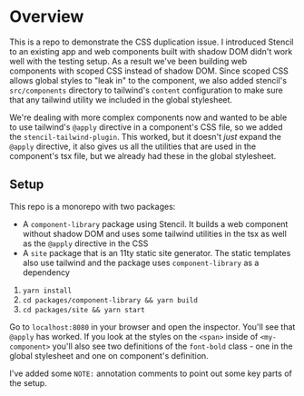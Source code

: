 # Overview

This is a repo to demonstrate the CSS duplication issue. I introduced Stencil to an existing app and web components built with shadow DOM didn't work well with the testing setup. As a result we've been building web components with scoped CSS instead of shadow DOM. Since scoped CSS allows global styles to "leak in" to the component, we also added stencil's `src/components` directory to tailwind's `content` configuration to make sure that any tailwind utility we included in the global stylesheet.

We're dealing with more complex components now and wanted to be able to use tailwind's `@apply` directive in a component's CSS file, so we added the `stencil-tailwind-plugin`. This worked, but it doesn't _just_ expand the `@apply` directive, it also gives us all the utilities that are used in the component's tsx file, but we already had these in the global stylesheet.

## Setup

This repo is a monorepo with two packages:

- A `component-library` package using Stencil. It builds a web component without shadow DOM and uses some tailwind utilities in the tsx as well as the `@apply` directive in the CSS
- A `site` package that is an 11ty static site generator. The static templates also use tailwind and the package uses `component-library` as a dependency

1. `yarn install`
1. `cd packages/component-library && yarn build`
1. `cd packages/site && yarn start`

Go to `localhost:8080` in your browser and open the inspector. You'll see that `@apply` has worked. If you look at the styles on the `<span>` inside of `<my-component>` you'll also see two definitions of the `font-bold` class - one in the global stylesheet and one on component's definition.

I've added some `NOTE:` annotation comments to point out some key parts of the setup.

